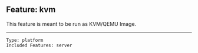 ## Feature: kvm

<website-feature> This feature is meant to be run as KVM/QEMU Image. </website-feature>

---

	Type: platform
	Included Features: server
#
